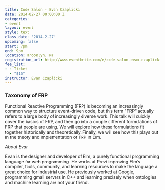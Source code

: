 ```yaml
---
title: Code Salon - Evan Czaplicki
date: 2014-02-27 00:00:00 Z
categories:
- event
layout: event
style: text
class_date: '2014-2-27'
upcoming: false
start: 7pm
end: 9pm
location: Brooklyn, NY
registration_url: http://www.eventbrite.com/e/code-salon-evan-czaplicki-tickets-10384057997
fee_list:
- - Ticket
  - "$15"
instructor: Evan Czaplicki
---
```


### Taxonomy of FRP

Functional Reactive Programming (FRP) is becoming an increasingly common way to structure event-driven code, but this term "FRP" actually refers to a large body of increasingly diverse work. This talk will quickly cover the basics of FRP, and then go into a couple different formulations of FRP that people are using. We will explore how these formulations fit together historically and theoretically. Finally, we will see how this plays out in the theory and implementation of FRP in Elm.  

_About Evan_

Evan is the designer and developer of Elm, a purely functional programming language for web programming. He works at Prezi improving Elm's compiler, tools, community, and learning resources to make the language a great choice for industrial use. He previously worked at Google, programming gmail servers in C++ and learning precisely when ontologies and machine learning are not your friend.
